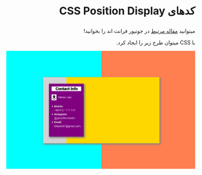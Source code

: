 # <p dir="rtl">کدهای CSS Position Display</p>

<div dir="rtl">

میتوانید
[مقاله مرتبط](https://juniorfrontend.ir/css-position-display) در جونیور فرانت اند
را بخوانید!

با CSS میتوان طرح زیر را ایجاد کرد. 

![](screenshot.png)
 

</div>